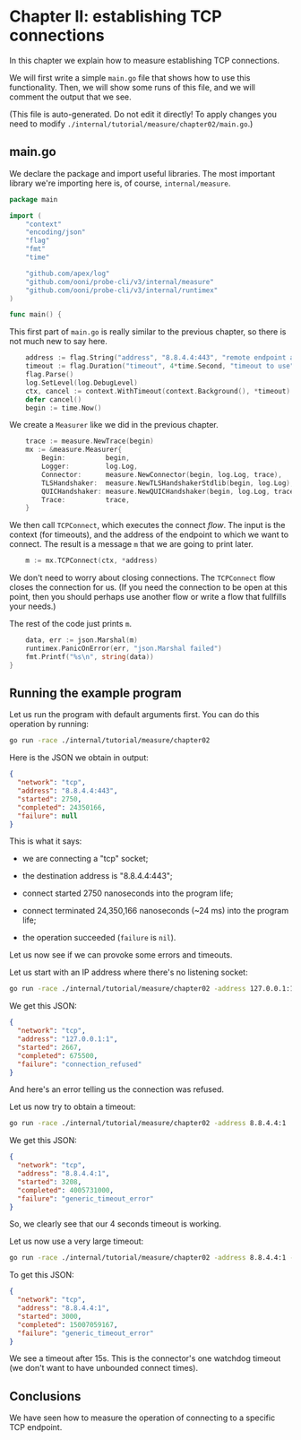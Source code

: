 
# Chapter II: establishing TCP connections

In this chapter we explain how to measure establishing TCP connections.

We will first write a simple `main.go` file that shows how to use
this functionality. Then, we will show some runs of this file, and
we will comment the output that we see.

(This file is auto-generated. Do not edit it directly! To apply
changes you need to modify `./internal/tutorial/measure/chapter02/main.go`.)

## main.go

We declare the package and import useful libraries. The most
important library we're importing here is, of course, `internal/measure`.

```Go
package main

import (
	"context"
	"encoding/json"
	"flag"
	"fmt"
	"time"

	"github.com/apex/log"
	"github.com/ooni/probe-cli/v3/internal/measure"
	"github.com/ooni/probe-cli/v3/internal/runtimex"
)

func main() {
```

This first part of `main.go` is really similar to the previous
chapter, so there is not much new to say here.

```Go
	address := flag.String("address", "8.8.4.4:443", "remote endpoint address")
	timeout := flag.Duration("timeout", 4*time.Second, "timeout to use")
	flag.Parse()
	log.SetLevel(log.DebugLevel)
	ctx, cancel := context.WithTimeout(context.Background(), *timeout)
	defer cancel()
	begin := time.Now()
```

We create a `Measurer` like we did in the previous chapter.

```Go
	trace := measure.NewTrace(begin)
	mx := &measure.Measurer{
		Begin:          begin,
		Logger:         log.Log,
		Connector:      measure.NewConnector(begin, log.Log, trace),
		TLSHandshaker:  measure.NewTLSHandshakerStdlib(begin, log.Log),
		QUICHandshaker: measure.NewQUICHandshaker(begin, log.Log, trace),
		Trace:          trace,
	}
```

We then call `TCPConnect`, which executes the connect *flow*. The
input is the context (for timeouts), and the address of the
endpoint to which we want to connect. The result is a message `m` that
we are going to print later.

```Go
	m := mx.TCPConnect(ctx, *address)
```

We don't need to worry about closing connections. The `TCPConnect`
flow closes the connection for us. (If you need the connection
to be open at this point, then you should perhaps use another flow
or write a flow that fullfills your needs.)

The rest of the code just prints `m`.

```Go
	data, err := json.Marshal(m)
	runtimex.PanicOnError(err, "json.Marshal failed")
	fmt.Printf("%s\n", string(data))
}

```

## Running the example program

Let us run the program with default arguments first. You can do
this operation by running:

```bash
go run -race ./internal/tutorial/measure/chapter02
```

Here is the JSON we obtain in output:

```JSON
{
  "network": "tcp",
  "address": "8.8.4.4:443",
  "started": 2750,
  "completed": 24350166,
  "failure": null
}
```

This is what it says:

- we are connecting a "tcp" socket;

- the destination address is "8.8.4.4:443";

- connect started 2750 nanoseconds into the program life;

- connect terminated 24,350,166 nanoseconds (~24 ms)
  into the program life;

- the operation succeeded (`failure` is `nil`).

Let us now see if we can provoke some errors and timeouts.

Let us start with an IP address where there's no listening socket:

```bash
go run -race ./internal/tutorial/measure/chapter02 -address 127.0.0.1:1
```

We get this JSON:

```JSON
{
  "network": "tcp",
  "address": "127.0.0.1:1",
  "started": 2667,
  "completed": 675500,
  "failure": "connection_refused"
}
```

And here's an error telling us the connection was refused.

Let us now try to obtain a timeout:

```bash
go run -race ./internal/tutorial/measure/chapter02 -address 8.8.4.4:1
```

We get this JSON:

```JSON
{
  "network": "tcp",
  "address": "8.8.4.4:1",
  "started": 3208,
  "completed": 4005731000,
  "failure": "generic_timeout_error"
}
```

So, we clearly see that our 4 seconds timeout is working.

Let us now use a very large timeout:

```bash
go run -race ./internal/tutorial/measure/chapter02 -address 8.8.4.4:1 -timeout 1h
```

To get this JSON:

```JSON
{
  "network": "tcp",
  "address": "8.8.4.4:1",
  "started": 3000,
  "completed": 15007059167,
  "failure": "generic_timeout_error"
}
```

We see a timeout after 15s. This is the connector's one watchdog
timeout (we don't want to have unbounded connect times).

## Conclusions

We have seen how to measure the operation of connecting
to a specific TCP endpoint.

